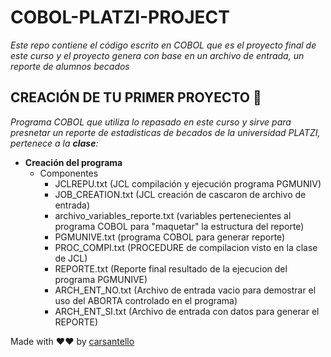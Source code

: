 # COBOL-PLATZI-PROJECT

_Este repo contiene el código escrito en COBOL que es el proyecto final de este curso y el proyecto genera con base en un archivo de entrada, un reporte  de alumnos becados_

## CREACIÓN DE TU PRIMER PROYECTO 🚀

_Programa COBOL que utiliza lo repasado en este curso y sirve para presnetar un reporte de estadisticas de becados de la universidad PLATZI, pertenece a la **clase**:_ 

* **Creación del programa** 
   * Componentes
      *  JCLREPU.txt                       (JCL compilación y ejecución programa PGMUNIV)
      *  JOB_CREATION.txt                  (JCL creación de cascaron de archivo de entrada)
      *  archivo_variables_reporte.txt     (variables pertenecientes al programa COBOL para "maquetar" la estructura del reporte)
      *  PGMUNIVE.txt                      (programa COBOL para generar reporte)
      *  PROC_COMPI.txt                    (PROCEDURE de compilacion visto en la clase de JCL)
      *  REPORTE.txt                       (Reporte final resultado de la ejecucion del programa PGMUNIVE)
      *  ARCH_ENT_NO.txt                   (Archivo de entrada vacio para demostrar el uso del ABORTA controlado en el programa)
      *  ARCH_ENT_SI.txt                   (Archivo de entrada con datos para generar el REPORTE)
      
      

Made with ❤❤ by [carsantello](https://github.com/carsantello)
